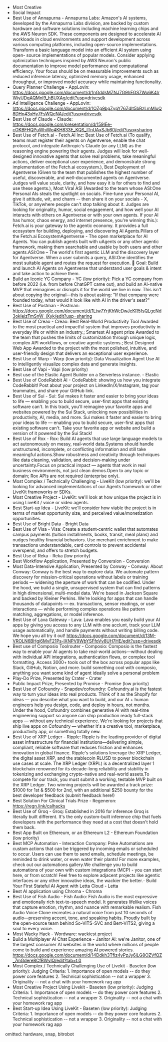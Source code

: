  - Most Creative
 - Social Impact
 - Best Use of Annapurna - Annapurna Labs: Amazon's AI systems, developed by the Annapurna Labs division, are backed by custom hardware and software solutions including machine learning chips and the AWS Neuron SDK. These components are designed to accelerate AI  workloads in cloud environments and support development across various  computing platforms, including open-source implementations. Transform a basic language model into an efficient AI system using open- source implementations of popular models. Consider applying optimization  techniques inspired by AWS Neuron's public documentation to improve  model performance and computational efficiency. Your focus should be on  measurable improvements such as reduced inference latency, optimized  memory usage, enhanced throughput, or improved model accuracy while  maintaining functionality.
 - Query Planner Challenge - AppLovin: https://docs.google.com/document/d/1nGddsMZNJ7G9hEGS7Wo6K4lrWiyUDqAQMnl9_hBUXAg/edit?usp=drivesdk
 - Ad Intelligence Challenge - AppLovin: https://docs.google.com/document/d/1OZg9bgZypY76ZdIt5bBzLmMluQ8DHn43xHy7FsWQeNA/edit?usp=drivesdk
 - Best Use of Claude - Claude: https://docs.google.com/presentation/d/159lEe-cOKBFHQPuWhiWe4KH833E_KQS_ITnUAxSJb60/edit?usp=sharing
 - Best Use of Fetch.ai - Fetch.AI Inc: Best Use of Fetch.ai (To qualify, teams must register their agents on Agentverse, enable the chat protocol, and integrate Anthropic's Claude (or any LLM) as the reasoning engine powering their agents. Judges will look for well-designed innovative agents that solve real problems, take meaningful actions, deliver exceptional user experience, and demonstrate strong implementation of the Fetch.ai ecosystem.),  Best Deployment of Agentverse (Given to the team that publishes the highest number of useful, discoverable, and well-documented agents on Agentverse. Judges will value scale, clarity, and how easy it is for others to find and use these agents.),  Most Viral ASI (Awarded to the team whose ASI:One Personal AIs steals the spotlight on socials. Fine-tune your Personal AI, give it attitude, wit, and charm -- then share it on your socials - X, TikTok, or anywhere people can't stop talking about it. Judges are looking for originality, humor, social engagement, and how well your AI interacts with others on Agentverse or with your own agents. If your AI has humor, chaos energy, and internet presence, you're winning this.): Fetch.ai is your gateway to the agentic economy. It provides a full ecosystem for building, deploying, and discovering AI Agents.Pillars of the Fetch.ai EcosystemAgentverse - The open marketplace for AI Agents. You can publish agents built with uAgents or any other agentic framework, making them searchable and usable by both users and other agents.ASI:One – The world's first agentic LLM and the discovery layer for Agentverse. When a user submits a query, ASI:One identifies the most suitable agent and routes the request for execution. 🎯 Goal: Build and launch AI Agents on Agentverse that understand user goals & intent and take action to achieve them.  
 - Build an Iconic YC Company - YC (low priority): Pick a YC company from before 2022 (i.e. from before ChatGPT came out), and build an AI-native MVP that reimagines or disrupts it for the world we live in now. This isn't about copying the original—this is about asking:  "If that company were founded today, what would it look like with AI in the driver's seat?"
 - Best Use of Postman - Postman: https://docs.google.com/document/d/1Ltw7YrjKhWcDwJeKR5fsQLgcNd3okIeizTmSnW_jXyk/edit?usp=sharing
 - Best Use of Creao - Creao: Best Real-World Productivity Tool   Awarded to the most practical and impactful system that improves productivity in everyday life or within an industry.; Smartest AI agent prize  Awarded to the team that pushes the limits of customization through unique logic, complex API workflows, or creative agentic systems.; Best Designed Web App   Awarded to the project with the most polished, intuitive, and user-friendly design that delivers an exceptional user experience.
 - Best Use of Warp - Warp (low priority): Data Visualization Agent Use AI to intelligently visualize complex data and generate insights.
 - Best Use of Vapi - Vapi (low priority)
 - Best use of the Elastic Agent Builder on a Serverless instance. - Elastic
 - Best Use of CodeRabbit AI - CodeRabbit: showing us how you integrate CodeRabbit! Post about your project on LinkedIn/X/Instagram, tag your teammates, and share your GitHub link.
 - Best Use of Sui - Sui: Sui makes it faster and easier to bring your ideas to life — enabling you to build secure, user-first apps that existing software can't. In this track, you'll reimagine your favorite apps and websites powered by the Sui Stack, unlocking new possibilities in productivity, AI, media, and more. Sui makes it faster and easier to bring your ideas to life — enabling you to build secure, user-first apps that existing software can't. Take your favorite app or website and build a version of it powered by the Sui Stack!
 - Best Use of Rox - Rox:     Build AI agents that use large language models to act autonomously on messy, real-world data.Systems should handle unstructured, incomplete, or conflicting information and still take meaningful actions.Show robustness and creativity through techniques like data cleaning, validation, and decision-making under uncertainty.Focus on practical impact — agents that work in real business environments, not just clean demos.Open to any topic or domain; Rox APIs are not required (enterprise only).
 - Most Complex / Technically Challenging - LiveKit (low priority): we'll be looking for advanced implementations of our Agents framework or other LiveKit frameworks or SDKs. 
 - Most Creative Project - LiveKit: we'll look at how unique the project is in using LiveKit / voice or video agents. 
 - Best Start-up Idea - LiveKit: we'll consider how viable the project is in terms of market opportunity size, and perceived value/monetization opportunities.
 - Best Use of Bright Data - Bright Data
 - Best Use of Visa - Visa: Create a student‑centric wallet that automates campus payments (tuition installments,  books, transit, meal plans) and nudges healthy financial behaviors. Use merchant enrichment to  make transactions understandable, card controls to prevent accidental overspend, and offers to  stretch budgets.
 - Best Use of Reka - Reka (low priority)
 - Best Workflow Application, Presented by Conversion - Conversion
 - Most Data-Intensive Application, Presented by Conway - Conway: About Conway: Conway is the best way to explore data. We automate pattern discovery for mission-critical operations without labels or training periods — widening the aperture of work that can be codified. Under the hood, we build a single, unsupervised system that can find patterns in high dimensional, multi-modal data. We're based in Jackson Square and backed by Kleiner Perkins. We're looking for apps that can handle thousands of datapoints — ex. transactions, sensor readings, or user interactions — while performing complex operations like pattern matching, aggregations, or model inference.
 - Best Use of Lava Gateway - Lava: Lava enables you easily build your AI apps by giving you access to any LLM with one acclunt, track your LLM usage automatically, and handle payments without writing billing code. We hope you all try it out! https://docs.google.com/document/d/13M-VROLN6BHgi6MvF21Ps-lXNPV9WbYSFfoVv8UH7HE/edit?usp=drivesdk
 - Best use of Composio Toolrouter - Composio: Composio is the fastest way to enable your AI agents to take real-world actions—without dealing with individual API integrations, authentication flows, or complex tool formatting. Access 3000+ tools out of the box across popular apps like Slack, GitHub, Notion, and more. build something cool with composio, anything you want some kind of agent ideally solve a personal problem
 - Play-Do Prize, Presented by Crater - Crater
 - Public Impact Prize, Presented by Promise - Promise (low priority)
 - Best Use of Cofoundry - Snapdev/cofoundry: Cofoundry.ai is the fastest way to turn your ideas into real products. Think of it as the Shopify for ideas — you describe what you want to build, and our AI + human engineers help you design, code, and deploy in hours, not months. Under the hood, Cofoundry combines generative AI with real-time engineering support so anyone can ship production ready full-stack apps —  without any technical experience. We're looking for projects that ship live apps on Cofoundry — whether it's a creative tool, marketplace, productivity app, or something totally new.
 - Best Use of XRP Ledger - Ripple: Ripple is the leading provider of digital asset infrastructure for financial institutions—delivering simple, compliant, reliable software that reduces friction and enhances innovation in global finance. Ripple's solutions leverage the XRP Ledger, the digital asset XRP, and the stablecoin RLUSD to power blockchain use cases at scale. The XRP Ledger (XRPL) is a decentralized layer 1 blockchain renowned for its decade-long reliability and stability in tokenizing and exchanging crypto-native and real-world assets.To compete for our track, you must submit a working, testable MVP built on the XRP Ledger. Two winning projects will be awarded a track prize: $1000 for 1st & $500 for 2nd, with an additional $250 bounty for the best developer feedback (submit feedback here!)
 - Best Solution For Clinical Trials Prize - Regeneron: https://regn.link/calhacks
 - Best Use of Groq - Groq: Established in 2016 for inference  Groq is literally built different. It's the only  custom-built inference chip that fuels  developers with the performance they need at  a cost that doesn't hold them back.
 - Best App Built on Ethereum, or an Ethereum L2 - Ethereum Foundation (low priority)
 - Best MCP Automation - Interaction Company: Poke Automations are custom actions that can be triggered by incoming emails or scheduled to occur. Users can use them to send emails, schedule meetings, be reminded to drink water, or even water their plants! For more examples, check out our automations gallery.We challenge you to build automations of your own with custom integrations (MCP) - you can start here, or from scratch! Feel free to explore adjacent projects like agentic interfaces or any other innovative ideas, the wackier the better.- Build Your First Stateful AI Agent with Letta Cloud - Letta
 - Best AI application using Chroma - Chroma
 - Best Use of Fish Audio - Fish Audio: Fish Audio is the most expressive and emotionally rich text-to-speech model. It generates lifelike voices that capture emotion, rhythm, and nuance with remarkable realism. Fish Audio Voice Clone recreates a natural voice from just 10 seconds of audio—preserving accent, tone, and speaking habits. Proudly built by the open-source team behind So-VITS-SVC and Bert-VITS2, giving a soul to every voice.
 - Most Wacky Hack - Wordware: wackiest project
 - Build a Multiplayer AI Chat Experience - Janitor AI: we're Janitor, one of the largest consumer AI websites in the world where millions of people come to build and experience amazing AI powered stories. https://docs.google.com/document/d/14Ddkh3Tflz4yPzJy6iLG8OZVfQZ_7mGdere8CfRWvIQ/edit?tab=t.0
 - Most Complex / Technically Challenging Use of Livekit - Baseten (low priority): Judging Criteria: 1. Importance of open models -- do they power core features 2. Technical sophistication -- not a wrapper 3. Originality -- not a chat with your homework rag app
 - Most Creative Project Using Livekit - Baseten (low priority): Judging Criteria: 1. Importance of open models -- do they power core features 2. Technical sophistication -- not a wrapper 3. Originality -- not a chat with your homework rag app
 - Best Start-up Idea Using LiveKit - Baseten (low priority): Judging Criteria: 1. Importance of open models -- do they power core features 2. Technical sophistication -- not a wrapper 3. Originality -- not a chat with your homework rag app
 
 omitted: hardware, snap, bitrobot

